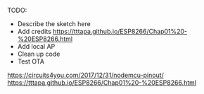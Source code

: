 TODO:
- Describe the sketch here
- Add credits https://tttapa.github.io/ESP8266/Chap01%20-%20ESP8266.html
- Add local AP
- Clean up code
- Test OTA

https://circuits4you.com/2017/12/31/nodemcu-pinout/
https://tttapa.github.io/ESP8266/Chap01%20-%20ESP8266.html